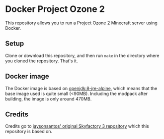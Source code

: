 # Docker Project Ozone 2

This repository allows you to run a Project Ozone 2 Minecraft server using Docker.

## Setup

Clone or download this repository, and then run `make` in the directory where you cloned the repository. That's it.

## Docker image

The Docker image is based on [openjdk:8-jre-alpine](https://hub.docker.com/_/openjdk/), which means that the base image used is quite small (<90MB). Including the modpack after building, the image is only around 470MB.

## Credits

Credits go to [jaysonsantos' original Skyfactory 3 repository](https://github.com/jaysonsantos/docker-minecraft-ftb-skyfactory3https://github.com/jaysonsantos/docker-minecraft-ftb-skyfactory3) which this repository is based on.
